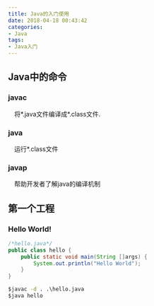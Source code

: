 ```yaml
---
title: Java的入门使用
date: 2018-04-18 00:43:42
categories:
- Java
tags:
- Java入门
---
```


## Java中的命令

### javac
&emsp;将*.java文件编译成*.class文件.


### java
&emsp;运行*.class文件

### javap
&emsp;帮助开发者了解java的编译机制

## 第一个工程

### Hello World!
```java
/*hello.java*/
public class hello {
	public static void main(String []args) {
		System.out.println("Hello World");
	}
}
```
```cmd
$javac -d . .\hello.java
$java hello
```


